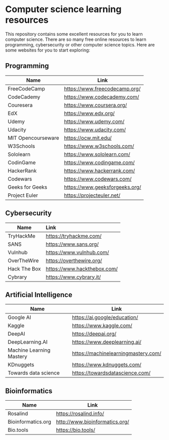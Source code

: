# Computer science learning resources

This repository contains some excellent resources for you to learn computer science. There are so many free online resources to learn programming, cybersecurity or other computer science topics. Here are some websites for you to start exploring:

## Programming
| Name               | Link                           |
| ------------------ | ------------------------------ |
| FreeCodeCamp       | https://www.freecodecamp.org/  |
| CodeCademy         | https://www.codecademy.com/    |
| Couresera          | https://www.coursera.org/      |
| EdX                | https://www.edx.org/           |
| Udemy              | https://www.udemy.com/         |
| Udacity            | https://www.udacity.com/       |
| MIT Opencourseware | https://ocw.mit.edu/           |
| W3Schools          | https://www.w3schools.com/     |
| Sololearn          | https://www.sololearn.com/     |
| CodinGame          | https://www.codingame.com/     |
| HackerRank         | https://www.hackerrank.com/    |
| Codewars           | https://www.codewars.com/      |
| Geeks for Geeks    | https://www.geeksforgeeks.org/ |
| Project Euler      | https://projecteuler.net/      |

## Cybersecurity
| Name         | Link                        |
| ------------ | :-------------------------- |
| TryHackMe    | https://tryhackme.com/      |
| SANS         | https://www.sans.org/       |
| Vulnhub      | https://www.vulnhub.com/    |
| OverTheWire  | https://overthewire.org/    |
| Hack The Box | https://www.hackthebox.com/ |
| Cybrary      | https://www.cybrary.it/     |

## Artificial Intelligence

| Name                     | Link                                |
| ------------------------ | ----------------------------------- |
| Google AI                | https://ai.google/education/        |
| Kaggle                   | https://www.kaggle.com/             |
| DeepAI                   | https://deepai.org/                 |
| DeepLearning.AI          | https://www.deeplearning.ai/        |
| Machine Learning Mastery | https://machinelearningmastery.com/ |
| KDnuggets                | https://www.kdnuggets.com/          |
| Towards data science     | https://towardsdatascience.com/     |

## Bioinformatics

| Name               | Link                           |
| ------------------ | ------------------------------ |
| Rosalind           | https://rosalind.info/         |
| Bioinformatics.org | http://www.bioinformatics.org/ |
| Bio.tools          | https://bio.tools/             |

